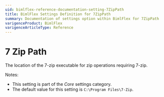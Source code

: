 ```yaml
---
uid: bimlflex-reference-documentation-setting-7ZipPath
title: BimlFlex Settings Definition for 7ZipPath
summary: Documentation of settings option within BimlFlex for 7ZipPath
varigenceProduct: BimlFlex
varigenceArticleType: Reference
---
```


# 7 Zip Path

The location of the 7-zip executable for zip operations requiring 7-zip.

Notes:

* This setting is part of the *Core* settings category.
* The default value for this setting is `C:\Program Files\7-Zip`.